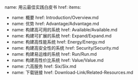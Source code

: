 name: 用云最佳实践白皮书
href: 
items:
- name: 概要
  href: Introduction/Overview.md
- name: 优势
  href: Advantage/Advantage.md
- name: 构建高可用的系统
  href: Available/Available.md
- name: 构建可扩展的系统
  href: Expand/Expand.md
- name: 构建高性能系统
  href: Energy/Energy.md
- name: 构建高安全性的系统
  href: Security/Security.md
- name: 构建易运维的系统
  href: Run/Run.md
- name: 构建高性价比系统
  href: Value/Value.md
- name: 六高服务
  href: Six/Six.md
- name: 下载链接
  href: Download-Link/Related-Resources.md
